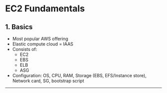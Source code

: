 # EC2 Fundamentals

## 1. Basics

- Most popular AWS offering
- Elastic compute cloud = IAAS
- Consists of:
  - EC2
  - EBS
  - ELB
  - ASG
- Configuration: OS, CPU, RAM, Storage (EBS, EFS/Instance store), Network card, SG, bootstrap script

---
